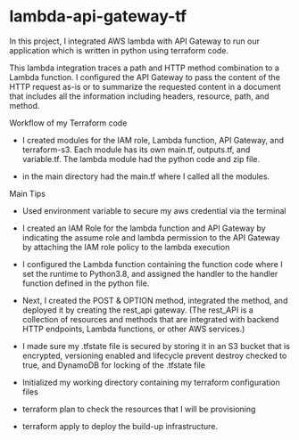 # lambda-api-gateway-tf

In this project, I integrated AWS lambda with API Gateway to run our application which is written in python using terraform code. 

This lambda integration traces a path and HTTP method combination to a Lambda function. I configured the API Gateway to pass the content of the HTTP request as-is or to summarize the requested content in a document that includes all the information including headers, resource, path, and method.

Workflow of my Terraform code

- I created modules for the IAM role, Lambda function, API Gateway, and terraform-s3. Each module has its own main.tf, outputs.tf, and variable.tf. The lambda module had the python code and zip file.

- in the main directory had the main.tf where I called all the modules.

Main Tips

- Used environment variable to secure my aws credential via the terminal

- I created an IAM Role for the lambda function and API Gateway by indicating the assume role and lambda permission to the API Gateway by attaching the IAM role policy to the lambda execution

- I configured the Lambda function containing the function code where I set the runtime to Python3.8, and assigned the handler to the handler function defined in the python file.

- Next, I created the POST & OPTION method, integrated the method, and deployed it by creating the rest_api gateway. (The rest_API is a collection of resources and methods that are integrated with backend HTTP endpoints, Lambda functions, or other AWS services.)

- I made sure my .tfstate file is secured by storing it in an S3 bucket that is encrypted, versioning enabled and lifecycle prevent destroy checked to true, and DynamoDB for locking of the .tfstate file

- Initialized my working directory containing my terraform configuration files

- terraform plan to check the resources that I will be provisioning

- terraform apply to deploy the build-up infrastructure.

